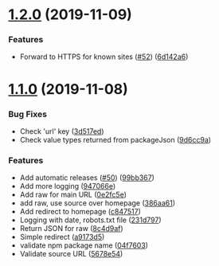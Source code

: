 # [1.2.0](https://github.com/ffflorian/pkgsource/compare/v1.1.0...v1.2.0) (2019-11-09)

### Features

- Forward to HTTPS for known sites ([#52](https://github.com/ffflorian/pkgsource/issues/52)) ([6d142a6](https://github.com/ffflorian/pkgsource/commit/6d142a637ccfad50b6116ced1c2fb20fd7fb9565))

# [1.1.0](https://github.com/ffflorian/pkgsource/compare/v1.0.0...v1.1.0) (2019-11-08)

### Bug Fixes

- Check 'url' key ([3d517ed](https://github.com/ffflorian/pkgsource/commit/3d517ed62ea2e7252b0f98468a0a9abf3458b7c6))
- Check value types returned from packageJson ([9d6cc9a](https://github.com/ffflorian/pkgsource/commit/9d6cc9a4d8da90f7ab5249531468a7c088cbdee7))

### Features

- Add automatic releases ([#50](https://github.com/ffflorian/pkgsource/issues/50)) ([99bb367](https://github.com/ffflorian/pkgsource/commit/99bb367586de877b2b3edf2b4e630876ea163cd1))
- Add more logging ([947066e](https://github.com/ffflorian/pkgsource/commit/947066ee1679173bf1b6d9c0551e0ac19bf591ee))
- Add raw for main URL ([0e2fc5e](https://github.com/ffflorian/pkgsource/commit/0e2fc5e485596ca0c05097c9c18450260339cf97))
- add raw, use source over homepage ([386aa61](https://github.com/ffflorian/pkgsource/commit/386aa6194f0be6d7708beeea54e426d7d44eaef4))
- Add redirect to homepage ([c847517](https://github.com/ffflorian/pkgsource/commit/c8475178f9e84cdb9c7a92de8b160baf17c806fe))
- Logging with date, robots.txt file ([231d797](https://github.com/ffflorian/pkgsource/commit/231d79717ff250643343c1ac84e70797059c5936))
- Return JSON for raw ([8c4d9af](https://github.com/ffflorian/pkgsource/commit/8c4d9affc16b106680c250d5d58f4e869a602954))
- Simple redirect ([a9173d5](https://github.com/ffflorian/pkgsource/commit/a9173d59903b4d6942e623f82a6857586058ab3f))
- validate npm package name ([04f7603](https://github.com/ffflorian/pkgsource/commit/04f76039971da4f327a55c13b0ca1eaa4acab758))
- Validate source URL ([5678e54](https://github.com/ffflorian/pkgsource/commit/5678e546223225d20b655397511b1c44971526e9))
